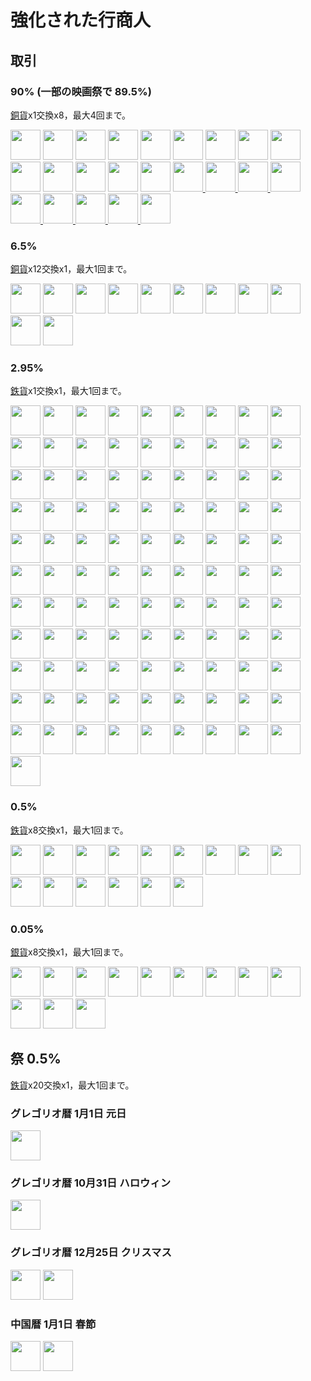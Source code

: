 # 強化された行商人

## 取引
### 90% (一部の映画祭で 89.5%)
[銅貨](../item/coin.md)x1交換x8，最大4回まで。

<a href="https://minecraft.fandom.com/ja/wiki/花"><img src="https://i.imgur.com/WydimGB.png" width="48"/></a>
<a href="../food/beef_jerky.md"><img src="https://i.imgur.com/V7SSMq5.png" width="48"/></a>
<a href="../food/mouldy_bread.md"><img src="https://i.imgur.com/peF2d4K.png" width="48"/></a>
<a href="../food/cheese.md"><img src="https://i.imgur.com/olzWTz3.png" width="48"/></a>
<a href="../food/beef_cheese_sandwich.md"><img src="https://i.imgur.com/O7E1t2p.png" width="48"/></a>
<a href="../food/chocolate.md"><img src="https://i.imgur.com/j8F7WrL.png" width="48"/></a>
<a href="../food/chocolate_cake.md"><img src="https://i.imgur.com/LoR2YqN.png" width="48"/></a>
<a href="../food/chocolate_bread.md"><img src="https://i.imgur.com/EfpTEpg.png" width="48"/></a>
<a href="../food/chocolate_cookie.md"><img src="https://i.imgur.com/kKV6nDy.png" width="48"/></a>
<a href="../food/ice_cream_cone.md"><img src="https://i.imgur.com/ARtw2Tg.png" width="48"/></a>
<a href="../food/ice_cream_cone.md"><img src="https://i.imgur.com/x6kVTMg.png" width="48"/></a>
<a href="../food/ice_cream_cone.md"><img src="https://i.imgur.com/vBF6NFM.png" width="48"/></a>
<a href="../food/cheese_puff.md"><img src="https://i.imgur.com/vddFUpl.png" width="48"/></a>
<a href="../item/back.md"><img src="https://i.imgur.com/ILnnHV1.png" width="48"/></a>
<a href="../item/transfer.md"><img src="https://i.imgur.com/4eKYni0.png" width="48"/>
<a href="../item/random_transfer.md"><img src="https://i.imgur.com/2QdmOdE.png" width="48"/>
<a href="../item/advanced_tnt.md"><img src="https://i.imgur.com/OM9DgZA.png" width="48"/>
<a href="../item/advanced_tnt.md"><img src="https://i.imgur.com/nJw5AaN.png" width="48"/>
<a href="../item/advanced_tnt.md"><img src="https://i.imgur.com/0d8LO0r.png" width="48"/>
<a href="../item/advanced_tnt.md"><img src="https://i.imgur.com/JpzWsch.png" width="48"/>
<a href="../item/advanced_tnt.md"><img src="https://i.imgur.com/BfufQi6.png" width="48"/>
<a href="../item/advanced_tnt.md"><img src="https://i.imgur.com/JeIiF9r.png" width="48"/>
<a href="https://minecraft.fandom.com/ja/wiki/エンチャントの瓶"><img src="https://i.imgur.com/Qwc39mw.png" width="48"/></a>

### 6.5%
[銅貨](../item/coin.md)x12交換x1，最大1回まで。

<a href="../item/back.md"><img src="https://i.imgur.com/1KwfKwH.png" width="48"/></a>
<a href="../item/transfer.md"><img src="https://i.imgur.com/OAmPEYz.png" width="48"/></a>
<a href="../item/random_transfer.md"><img src="https://i.imgur.com/ME1CeOE.png" width="48"/></a>
<a href="https://minecraft.fandom.com/ja/wiki/海洋の心"><img src="https://i.imgur.com/LGa7OYa.png" width="48"/></a>
<a href="https://minecraft.fandom.com/ja/wiki/ネザースター"><img src="https://i.imgur.com/hhnlgTn.png" width="48"/></a>
<a href="https://minecraft.fandom.com/ja/wiki/馬鎧"><img src="https://i.imgur.com/bZRnEBU.png" width="48"/></a>
<a href="https://minecraft.fandom.com/ja/wiki/馬鎧"><img src="https://i.imgur.com/KhHJqF4.png" width="48"/></a>
<a href="https://minecraft.fandom.com/ja/wiki/馬鎧"><img src="https://i.imgur.com/WGA0nFt.png" width="48"/></a>
<a href="https://minecraft.fandom.com/ja/wiki/馬鎧"><img src="https://i.imgur.com/51rbY1B.png" width="48"/></a>
<a href="../item/peaceful_proof.md"><img src="https://i.imgur.com/j5qpTgm.png" width="48"/></a>
<a href="../item/dragon_hammer.md"><img src="https://i.imgur.com/tvhOfLt.gif" width="48"/></a>

### 2.95%
[鉄貨](../item/coin.md)x1交換x1，最大1回まで。

<a href="../item/peaceful_block.md"><img src="https://i.imgur.com/ChdGHZh.png" width="48"/></a>
<a href="../decor/cat_ear.md"><img src="https://i.imgur.com/iaXK5vI.png" width="48"/></a>
<a href="../decor/cat_ear.md"><img src="https://i.imgur.com/fxumagJ.png" width="48"/></a>
<a href="../decor/cat_ear.md"><img src="https://i.imgur.com/FGfESMD.png" width="48"/></a>
<a href="../decor/cat_ear.md"><img src="https://i.imgur.com/5O2RByf.png" width="48"/></a>
<a href="../decor/cat_ear.md"><img src="https://i.imgur.com/tzSvExo.png" width="48"/></a>
<a href="../decor/cat_ear.md"><img src="https://i.imgur.com/q77q0jA.png" width="48"/></a>
<a href="../decor/cat_ear.md"><img src="https://i.imgur.com/EpsAVxf.png" width="48"/></a>
<a href="../decor/cat_ear.md"><img src="https://i.imgur.com/mcbyRab.png" width="48"/></a>
<a href="../decor/cat_ear.md"><img src="https://i.imgur.com/hWMHkeR.png" width="48"/></a>
<a href="../decor/cat_ear.md"><img src="https://i.imgur.com/XcQWmvn.png" width="48"/></a>
<a href="../decor/cat_ear.md"><img src="https://i.imgur.com/WecuWFl.png" width="48"/></a>
<a href="../decor/cat_ear.md"><img src="https://i.imgur.com/0dvhssz.png" width="48"/></a>
<a href="../decor/cat_ear.md"><img src="https://i.imgur.com/NfHFPt0.png" width="48"/></a>
<a href="../decor/cat_ear.md"><img src="https://i.imgur.com/dbUdUAj.png" width="48"/></a>
<a href="../decor/cat_ear.md"><img src="https://i.imgur.com/joq0TtF.png" width="48"/></a>
<a href="../decor/cat_ear.md"><img src="https://i.imgur.com/edi1Dm8.png" width="48"/></a>
<a href="../decor/rabbit_ear.md"><img src="https://i.imgur.com/EPyLBrn.png" width="48"/></a>
<a href="../decor/rabbit_ear.md"><img src="https://i.imgur.com/tiEsLuK.png" width="48"/></a>
<a href="../decor/rabbit_ear.md"><img src="https://i.imgur.com/hF8ikhm.png" width="48"/></a>
<a href="../decor/rabbit_ear.md"><img src="https://i.imgur.com/5CXBm9g.png" width="48"/></a>
<a href="../decor/rabbit_ear.md"><img src="https://i.imgur.com/J3iOi5s.png" width="48"/></a>
<a href="../decor/rabbit_ear.md"><img src="https://i.imgur.com/hvIbmbR.png" width="48"/></a>
<a href="../decor/rabbit_ear.md"><img src="https://i.imgur.com/yndwOj4.png" width="48"/></a>
<a href="../decor/rabbit_ear.md"><img src="https://i.imgur.com/hN1m98y.png" width="48"/></a>
<a href="../decor/rabbit_ear.md"><img src="https://i.imgur.com/lUWgG3e.png" width="48"/></a>
<a href="../decor/rabbit_ear.md"><img src="https://i.imgur.com/mpCdZi5.png" width="48"/></a>
<a href="../decor/rabbit_ear.md"><img src="https://i.imgur.com/EEe4LDb.png" width="48"/></a>
<a href="../decor/rabbit_ear.md"><img src="https://i.imgur.com/QgZgxTK.png" width="48"/></a>
<a href="../decor/rabbit_ear.md"><img src="https://i.imgur.com/gnmKlmj.png" width="48"/></a>
<a href="../decor/rabbit_ear.md"><img src="https://i.imgur.com/9d8uxjR.png" width="48"/></a>
<a href="../decor/rabbit_ear.md"><img src="https://i.imgur.com/ZgR6tAP.png" width="48"/></a>
<a href="../decor/rabbit_ear.md"><img src="https://i.imgur.com/brW4b3k.png" width="48"/></a>
<a href="../decor/angel_circle.md"><img src="https://i.imgur.com/ymQfXnG.png" width="48"/></a>
<a href="../decor/angel_circle.md"><img src="https://i.imgur.com/xtX6NUT.png" width="48"/></a>
<a href="../decor/angel_circle.md"><img src="https://i.imgur.com/Of2SjIo.png" width="48"/></a>
<a href="../decor/angel_circle.md"><img src="https://i.imgur.com/VdtH3zZ.png" width="48"/></a>
<a href="../decor/angel_circle.md"><img src="https://i.imgur.com/BErUa75.png" width="48"/></a>
<a href="../decor/angel_circle.md"><img src="https://i.imgur.com/JmeounM.png" width="48"/></a>
<a href="../decor/angel_circle.md"><img src="https://i.imgur.com/DwUteE9.png" width="48"/></a>
<a href="../decor/angel_circle.md"><img src="https://i.imgur.com/3y9pSLb.png" width="48"/></a>
<a href="../decor/angel_circle.md"><img src="https://i.imgur.com/d3FtHUw.png" width="48"/></a>
<a href="../decor/angel_circle.md"><img src="https://i.imgur.com/YiFSuYG.png" width="48"/></a>
<a href="../decor/angel_circle.md"><img src="https://i.imgur.com/fQ9YVIy.png" width="48"/></a>
<a href="../decor/angel_circle.md"><img src="https://i.imgur.com/iJnP9zV.png" width="48"/></a>
<a href="../decor/angel_circle.md"><img src="https://i.imgur.com/gmsu4WY.png" width="48"/></a>
<a href="../decor/angel_circle.md"><img src="https://i.imgur.com/lCPIDMI.png" width="48"/></a>
<a href="../decor/angel_circle.md"><img src="https://i.imgur.com/pzs5wzJ.png" width="48"/></a>
<a href="../decor/angel_circle.md"><img src="https://i.imgur.com/3v5X094.png" width="48"/></a>
<a href="../decor/demon_corner.md"><img src="https://i.imgur.com/O3solOY.png" width="48"/></a>
<a href="../decor/demon_corner.md"><img src="https://i.imgur.com/DNw0yf3.png" width="48"/></a>
<a href="../decor/demon_corner.md"><img src="https://i.imgur.com/Mb184zW.png" width="48"/></a>
<a href="../decor/demon_corner.md"><img src="https://i.imgur.com/ijTVIVt.png" width="48"/></a>
<a href="../decor/demon_corner.md"><img src="https://i.imgur.com/QE3GdiQ.png" width="48"/></a>
<a href="../decor/demon_corner.md"><img src="https://i.imgur.com/Szv1Wls.png" width="48"/></a>
<a href="../decor/demon_corner.md"><img src="https://i.imgur.com/wnHKv32.png" width="48"/></a>
<a href="../decor/demon_corner.md"><img src="https://i.imgur.com/n33qPj9.png" width="48"/></a>
<a href="../decor/demon_corner.md"><img src="https://i.imgur.com/uS4JjAF.png" width="48"/></a>
<a href="../decor/demon_corner.md"><img src="https://i.imgur.com/ZWh5OeV.png" width="48"/></a>
<a href="../decor/demon_corner.md"><img src="https://i.imgur.com/87FhIRe.png" width="48"/></a>
<a href="../decor/demon_corner.md"><img src="https://i.imgur.com/KuD5reA.png" width="48"/></a>
<a href="../decor/demon_corner.md"><img src="https://i.imgur.com/OILB39b.png" width="48"/></a>
<a href="../decor/demon_corner.md"><img src="https://i.imgur.com/App8Vkx.png" width="48"/></a>
<a href="../decor/demon_corner.md"><img src="https://i.imgur.com/WExUqf5.png" width="48"/></a>
<a href="../decor/demon_corner.md"><img src="https://i.imgur.com/AhfJlsv.png" width="48"/></a>
<a href="../decor/deer_horn.md"><img src="https://i.imgur.com/Y7fU3Hv.png" width="48"/></a>
<a href="../decor/deer_horn.md"><img src="https://i.imgur.com/jo2ivlt.png" width="48"/></a>
<a href="../decor/deer_horn.md"><img src="https://i.imgur.com/ensFr4a.png" width="48"/></a>
<a href="../decor/deer_horn.md"><img src="https://i.imgur.com/H7BiReg.png" width="48"/></a>
<a href="../decor/deer_horn.md"><img src="https://i.imgur.com/CqcpJ2p.png" width="48"/></a>
<a href="../decor/deer_horn.md"><img src="https://i.imgur.com/75pOdPY.png" width="48"/></a>
<a href="../decor/deer_horn.md"><img src="https://i.imgur.com/lVl3wTr.png" width="48"/></a>
<a href="../decor/deer_horn.md"><img src="https://i.imgur.com/aQosoL7.png" width="48"/></a>
<a href="../decor/deer_horn.md"><img src="https://i.imgur.com/xXT2cbW.png" width="48"/></a>
<a href="../decor/deer_horn.md"><img src="https://i.imgur.com/GdTwpNO.png" width="48"/></a>
<a href="../decor/deer_horn.md"><img src="https://i.imgur.com/iPhw4pO.png" width="48"/></a>
<a href="../decor/deer_horn.md"><img src="https://i.imgur.com/PvhmV43.png" width="48"/></a>
<a href="../decor/deer_horn.md"><img src="https://i.imgur.com/zJJMl25.png" width="48"/></a>
<a href="../decor/deer_horn.md"><img src="https://i.imgur.com/3F4eG8p.png" width="48"/></a>
<a href="../decor/deer_horn.md"><img src="https://i.imgur.com/Q8oHGI4.png" width="48"/></a>
<a href="../decor/deer_horn.md"><img src="https://i.imgur.com/KsmZw9n.png" width="48"/></a>
<a href="../item/magic_nether_star.md"><img src="https://i.imgur.com/IWZz8YM.png" width="48"/></a>
<a href="../item/dragon_tooth.md"><img src="https://i.imgur.com/ZJn6ZOj.png" width="48"/></a>
<a href="../item/land_flying_device.md"><img src="https://i.imgur.com/sMykckD.png" width="48"/></a>
<a href="../item/rope.md"><img src="https://i.imgur.com/ZvzYK32.png" width="48"/></a>
<a href="../item/rope.md"><img src="https://i.imgur.com/bLvlyCD.png" width="48"/></a>
<a href="../item/back.md"><img src="https://i.imgur.com/R3EtEh7.png" width="48"/></a>
<a href="../item/transfer.md"><img src="https://i.imgur.com/zWMjq19.png" width="48"/></a>
<a href="../item/random_transfer.md"><img src="https://i.imgur.com/xv4Ph4E.png" width="48"/></a>
<a href="../decor/cat_hat.md"><img src="https://i.imgur.com/j5qaiY1.png" width="48"/></a>
<a href="../decor/cat_hat.md"><img src="https://i.imgur.com/fKTtMQr.png" width="48"/></a>
<a href="../decor/cat_hat.md"><img src="https://i.imgur.com/pyVVa7u.png" width="48"/></a>
<a href="../decor/cat_hat.md"><img src="https://i.imgur.com/D82K9aB.png" width="48"/></a>
<a href="../decor/cat_hat.md"><img src="https://i.imgur.com/mBBcikO.png" width="48"/></a>
<a href="../decor/cat_hat.md"><img src="https://i.imgur.com/WIVQMX2.png" width="48"/></a>
<a href="../decor/cat_hat.md"><img src="https://i.imgur.com/tYcHz7F.png" width="48"/></a>
<a href="../decor/cat_hat.md"><img src="https://i.imgur.com/ylNn6QJ.png" width="48"/></a>
<a href="../decor/cat_hat.md"><img src="https://i.imgur.com/oPDhofX.png" width="48"/></a>
<a href="../decor/cat_hat.md"><img src="https://i.imgur.com/RLVDgED.png" width="48"/></a>
<a href="../decor/cat_hat.md"><img src="https://i.imgur.com/KzfuYRq.png" width="48"/></a>

### 0.5%
[鉄貨](../item/coin.md)x8交換x1，最大1回まで。

<a href="../item/peaceful_block.md"><img src="https://i.imgur.com/5NXrwba.png" width="48"/></a>
<a href="../item/dragon_blood_tooth.md"><img src="https://i.imgur.com/DWX8hfU.png" width="48"/></a>
<a href="../item/pickaxe.md"><img src="https://i.imgur.com/8Az4lnz.png" width="48"/></a>
<a href="../item/axe.md"><img src="https://i.imgur.com/uysb6iv.png" width="48"/></a>
<a href="../item/bow.md"><img src="https://i.imgur.com/OG1BKLZ.png" width="48"/></a>
<a href="../item/sword.md"><img src="https://i.imgur.com/Pr9Lvlq.png" width="48"/></a>
<a href="../item/shovel.md"><img src="https://i.imgur.com/PWVHzv7.png" width="48"/></a>
<a href="../item/hoe.md"><img src="https://i.imgur.com/9KdiXDi.png" width="48"/></a>
<a href="../item/helmet.md"><img src="https://i.imgur.com/zZtcnuU.png" width="48"/></a>
<a href="../item/chestplate.md"><img src="https://i.imgur.com/A2lVkZG.png" width="48"/></a>
<a href="../item/leggings.md"><img src="https://i.imgur.com/2GF9HK6.png" width="48"/></a>
<a href="../item/boots.md"><img src="https://i.imgur.com/eTBvKLO.png" width="48"/></a>
<a href="../decor/cat_hat.md"><img src="https://i.imgur.com/UT94IRj.png" width="48"/></a>
<a href="../decor/cat_hat.md"><img src="https://i.imgur.com/OqQl5jU.png" width="48"/></a>
<a href="../decor/cat_hat.md"><img src="https://i.imgur.com/OAL1rFF.png" width="48"/></a>

### 0.05%
[銀貨](../item/coin.md)x8交換x1，最大1回まで。

<a href="../item/pickaxe.md"><img src="https://i.imgur.com/JNU7eKp.png" width="48"/></a>
<a href="../item/axe.md"><img src="https://i.imgur.com/Cj6g0bi.png" width="48"/></a>
<a href="../item/bow.md"><img src="https://i.imgur.com/4Nnxagh.png" width="48"/></a>
<a href="../item/sword.md"><img src="https://i.imgur.com/yIzgPwQ.png" width="48"/></a>
<a href="../item/shovel.md"><img src="https://i.imgur.com/8xf18Pa.png" width="48"/></a>
<a href="../item/hoe.md"><img src="https://i.imgur.com/VeOmr49.png" width="48"/></a>
<a href="../item/helmet.md"><img src="https://i.imgur.com/X7aCueQ.png" width="48"/></a>
<a href="../item/chestplate.md"><img src="https://i.imgur.com/Z51McG5.png" width="48"/></a>
<a href="../item/leggings.md"><img src="https://i.imgur.com/tGMa21y.png" width="48"/></a>
<a href="../item/boots.md"><img src="https://i.imgur.com/PAuaERZ.png" width="48"/></a>
<a href="../item/sound_bell.md"><img src="https://i.imgur.com/V0CIsFZ.png" width="48"/></a>
<a href="../item/nightmare_crystal.md"><img src="https://i.imgur.com/pivPa8U.png" width="48"/></a>


## 祭 0.5%
[鉄貨](../item/coin.md)x20交換x1，最大1回まで。
### グレゴリオ暦 1月1日 元日
<a href="../decor/firework_star.md"><img src="https://i.imgur.com/KX7sFWm.png" width="48"/></a>

### グレゴリオ暦 10月31日 ハロウィン
<a href="../decor/witch_hat.md"><img src="https://i.imgur.com/K5wTp0D.png" width="48"/></a>

### グレゴリオ暦 12月25日 クリスマス
<a href="../decor/christmas_hat.md"><img src="https://i.imgur.com/24UebcB.png" width="48"/></a>
<a href="../decor/christmas_tree.md"><img src="https://i.imgur.com/Xko144w.png" width="48"/></a>

### 中国暦 1月1日 春節
<a href="../decor/lucky_money.md"><img src="https://i.imgur.com/pZimoHQ.png" width="48"/></a>
<a href="../decor/cat_hat.md"><img src="https://i.imgur.com/X55VsLG.png" width="48"/></a>
